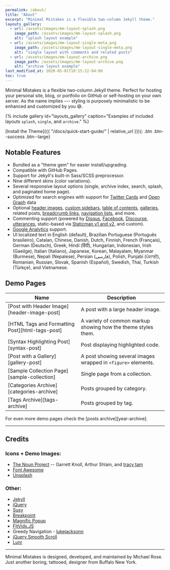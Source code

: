 ```yaml
---
permalink: /about/
title: "About"
excerpt: "Minimal Mistakes is a flexible two-column Jekyll theme."
layouts_gallery:
  - url: /assets/images/mm-layout-splash.png
    image_path: /assets/images/mm-layout-splash.png
    alt: "splash layout example"
  - url: /assets/images/mm-layout-single-meta.png
    image_path: /assets/images/mm-layout-single-meta.png
    alt: "single layout with comments and related posts"
  - url: /assets/images/mm-layout-archive.png
    image_path: /assets/images/mm-layout-archive.png
    alt: "archive layout example"
last_modified_at: 2020-05-01T10:15:22-04:00
toc: true
---
```


Minimal Mistakes is a flexible two-column Jekyll theme. Perfect for hosting your personal site, blog, or portfolio on GitHub or self-hosting on your own server. As the name implies --- styling is purposely minimalistic to be enhanced and customized by you :smile:.

{% include gallery id="layouts_gallery" caption="Examples of included layouts `splash`, `single`, and `archive`." %}

[Install the Theme]({{ "/docs/quick-start-guide/" | relative_url }}){: .btn .btn--success .btn--large}

## Notable Features

- Bundled as a "theme gem" for easier install/upgrading.
- Compatible with GitHub Pages.
- Support for Jekyll's built-in Sass/SCSS preprocessor.
- Nine different skins (color variations).
- Several responsive layout options (single, archive index, search, splash, and paginated home page).
- Optimized for search engines with support for [Twitter Cards](https://dev.twitter.com/cards/overview) and [Open Graph](http://ogp.me/) data
- Optional [header images](https://mmistakes.github.io/minimal-mistakes/docs/layouts/#headers), [custom sidebars](https://mmistakes.github.io/minimal-mistakes/docs/layouts/#sidebars), [table of contents](https://mmistakes.github.io/minimal-mistakes/docs/helpers/#table-of-contents), [galleries](https://mmistakes.github.io/minimal-mistakes/docs/helpers/#gallery), related posts, [breadcrumb links](https://mmistakes.github.io/minimal-mistakes/docs/configuration/#breadcrumb-navigation-beta), [navigation lists](https://mmistakes.github.io/minimal-mistakes/docs/helpers/#navigation-list), and more.
- Commenting support (powered by [Disqus](https://disqus.com/), [Facebook](https://developers.facebook.com/docs/plugins/comments), [Discourse](https://www.discourse.org/), [utterances](https://utteranc.es/), static-based via [Staticman v1 and v2](https://staticman.net/), and custom).
- [Google Analytics](https://www.google.com/analytics/) support.
- UI localized text in English (default), Brazilian Portuguese (Português brasileiro), Catalan, Chinese, Danish, Dutch, Finnish, French (Français), German (Deutsch), Greek, Hindi (हिंदी), Hungarian, Indonesian, Irish (Gaeilge), Italian (Italiano), Japanese, Korean, Malayalam, Myanmar (Burmese), Nepali (Nepalese), Persian (فارسی), Polish, Punjabi (ਪੰਜਾਬੀ), Romanian, Russian, Slovak, Spanish (Español), Swedish, Thai, Turkish (Türkçe), and Vietnamese.

## Demo Pages

| Name                                        | Description                                           |
| ------------------------------------------- | ----------------------------------------------------- |
| [Post with Header Image][header-image-post] | A post with a large header image. |
| [HTML Tags and Formatting Post][html-tags-post] | A variety of common markup showing how the theme styles them. |
| [Syntax Highlighting Post][syntax-post] | Post displaying highlighted code. |
| [Post with a Gallery][gallery-post] | A post showing several images wrapped in `<figure>` elements. |
| [Sample Collection Page][sample-collection] | Single page from a collection. |
| [Categories Archive][categories-archive] | Posts grouped by category. |
| [Tags Archive][tags-archive] | Posts grouped by tag. |

For even more demo pages check the [posts archive][year-archive].



---

## Credits

### Icons + Demo Images:

- [The Noun Project](https://thenounproject.com) -- Garrett Knoll, Arthur Shlain, and [tracy tam](https://thenounproject.com/tracytam)
- [Font Awesome](http://fontawesome.io/)
- [Unsplash](https://unsplash.com/)

### Other:

- [Jekyll](https://jekyllrb.com/)
- [jQuery](https://jquery.com/)
- [Susy](http://susy.oddbird.net/)
- [Breakpoint](http://breakpoint-sass.com/)
- [Magnific Popup](http://dimsemenov.com/plugins/magnific-popup/)
- [FitVids.JS](http://fitvidsjs.com/)
- Greedy Navigation - [lukejacksonn](https://codepen.io/lukejacksonn/pen/PwmwWV)
- [jQuery Smooth Scroll](https://github.com/kswedberg/jquery-smooth-scroll)
- [Lunr](http://lunrjs.com)

---

Minimal Mistakes is designed, developed, and maintained by Michael Rose. Just another boring, tattooed, designer from Buffalo New York.
